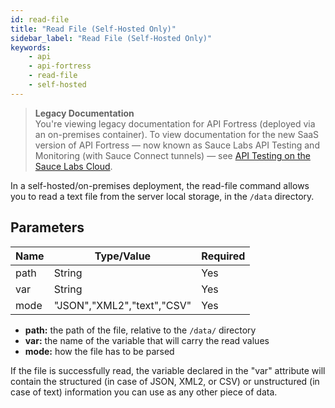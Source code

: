 ```yaml
---
id: read-file
title: "Read File (Self-Hosted Only)"
sidebar_label: "Read File (Self-Hosted Only)"
keywords:
    - api
    - api-fortress
    - read-file
    - self-hosted
---
```


<head>
  <meta name="robots" content="noindex" />
</head>

>**Legacy Documentation**<br/>You're viewing legacy documentation for API Fortress (deployed via an on-premises container). To view documentation for the new SaaS version of API Fortress &#8212; now known as Sauce Labs API Testing and Monitoring (with Sauce Connect tunnels) &#8212; see [API Testing on the Sauce Labs Cloud](/api-testing/).

In a self-hosted/on-premises deployment, the read-file command allows you to read a text file from the server local storage, in the `/data` directory.

## Parameters

| **Name** | **Type/Value** | **Required** |
| --- | --- | --- |
| path | String | Yes |
| var | String | Yes |
| mode | "JSON","XML2","text","CSV" | Yes |

* **path:** the path of the file, relative to the `/data/` directory
* **var:** the name of the variable that will carry the read values
* **mode:** how the file has to be parsed

If the file is successfully read, the variable declared in the "var" attribute will contain the structured (in case of JSON, XML2, or CSV) or unstructured (in case of text) information you can use as any other piece of data.
